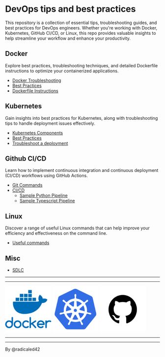 # DevOps tips and best practices

This repository is a collection of essential tips, troubleshooting guides, and best practices for DevOps engineers. Whether you're working with Docker, Kubernetes, GitHub CI/CD, or Linux, this repo provides valuable insights to help streamline your workflow and enhance your productivity.

## Docker

Explore best practices, troubleshooting techniques, and detailed Dockerfile instructions to optimize your containerized applications.

- [Docker Troubleshooting](./docker/docker_troubleshooting.md)
- [Best Practices](./docker/docker_best_practices.md)
- [Dockerfile Instructions](./docker/dockerfile_instructions.md)

## Kubernetes

Gain insights into best practices for Kubernetes, along with troubleshooting tips to handle deployment issues effectively.

- [Kubernetes Components](./kubernetes/kubernetes_components.md)
- [Best Practices](./kubernetes/best_practices.md)
- [Troubleshoot a deployment](./kubernetes/troubleshooting_deployments.md)

## Github CI/CD

Learn how to implement continuous integration and continuous deployment (CI/CD) workflows using GitHub Actions.

- [Git Commands](./github/git_commands.md)
- [CI/CD](./github/cicd.md)
  - [Sample Python Pipeline](./github/ci_pipeline_python.md)
  - [Sample Typescript Pipeline](/github/ci_pipeline_typescript.md)

## Linux

Discover a range of useful Linux commands that can help improve your efficiency and effectiveness on the command line.

- [Useful commands](./linux/useful_commands.md)

## Misc

- [SDLC](./AWS/sdlc.md)

----
----

<p float="left">
  <img src="./files/docker.png" alt="Docker" width="150" />
  <img src="./files/kubernetes.png" alt="Kubernetes" width="150" />
  <img src="./files/github.png" alt="GitHub" width="150" />
</p>

----
----

By @radicaled42